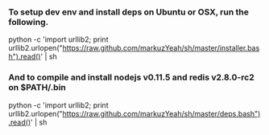 ### To setup dev env and install deps on Ubuntu or OSX, run the following.

python -c 'import urllib2; print urllib2.urlopen("https://raw.github.com/markuzYeah/sh/master/installer.bash").read()' | sh

### And to compile and install nodejs v0.11.5 and redis v2.8.0-rc2 on $PATH/.bin

python -c 'import urllib2; print urllib2.urlopen("https://raw.github.com/markuzYeah/sh/master/deps.bash").read()' | sh

